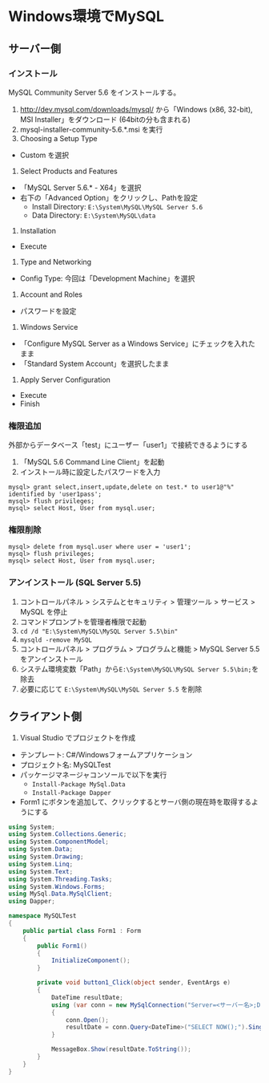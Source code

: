 # Windows環境でMySQL

## サーバー側
### インストール
MySQL Community Server 5.6 をインストールする。

1. http://dev.mysql.com/downloads/mysql/ から「Windows (x86, 32-bit), MSI Installer」をダウンロード (64bitの分も含まれる)
1. mysql-installer-community-5.6.*.msi を実行
1. Choosing a Setup Type
  - Custom を選択
1. Select Products and Features
  - 「MySQL Server 5.6.* - X64」を選択
  - 右下の「Advanced Option」をクリックし、Pathを設定
    - Install Directory: `E:\System\MySQL\MySQL Server 5.6`
    - Data Directory: `E:\System\MySQL\data`
1. Installation
  - Execute
1. Type and Networking
  - Config Type: 今回は「Development Machine」を選択
1. Account and Roles
  - パスワードを設定
1. Windows Service
  - 「Configure MySQL Server as a Windows Service」にチェックを入れたまま
  - 「Standard System Account」を選択したまま
1. Apply Server Configuration
  - Execute
  - Finish

### 権限追加
外部からデータベース「test」にユーザー「user1」で接続できるようにする

1. 「MySQL 5.6 Command Line Client」を起動
1. インストール時に設定したパスワードを入力

```
mysql> grant select,insert,update,delete on test.* to user1@"%" identified by 'user1pass';
mysql> flush privileges;
mysql> select Host, User from mysql.user;
```

### 権限削除

```
mysql> delete from mysql.user where user = 'user1';
mysql> flush privileges;
mysql> select Host, User from mysql.user;
```

### アンインストール (SQL Server 5.5)

1. コントロールパネル > システムとセキュリティ > 管理ツール > サービス > MySQL を停止
1. コマンドプロンプトを管理者権限で起動
1. `cd /d "E:\System\MySQL\MySQL Server 5.5\bin"`
1. `mysqld -remove MySQL`
1. コントロールパネル > プログラム > プログラムと機能 > MySQL Server 5.5 をアンインストール
1. システム環境変数「Path」から`E:\System\MySQL\MySQL Server 5.5\bin;`を除去
1. 必要に応じて `E:\System\MySQL\MySQL Server 5.5` を削除

## クライアント側

1. Visual Studio でプロジェクトを作成
  - テンプレート: C#/Windowsフォームアプリケーション
  - プロジェクト名: MySQLTest
- パッケージマネージャコンソールで以下を実行
  - `Install-Package MySql.Data`
  - `Install-Package Dapper`
- Form1 にボタンを追加して、クリックするとサーバ側の現在時を取得するようにする

```csharp
using System;
using System.Collections.Generic;
using System.ComponentModel;
using System.Data;
using System.Drawing;
using System.Linq;
using System.Text;
using System.Threading.Tasks;
using System.Windows.Forms;
using MySql.Data.MySqlClient;
using Dapper;

namespace MySQLTest
{
    public partial class Form1 : Form
    {
        public Form1()
        {
            InitializeComponent();
        }

        private void button1_Click(object sender, EventArgs e)
        {
            DateTime resultDate;
            using (var conn = new MySqlConnection("Server=<サーバー名>;Database=test;Uid=test1;Pwd=<パスワード>"))
            {
                conn.Open();
                resultDate = conn.Query<DateTime>("SELECT NOW();").Single();
            }

            MessageBox.Show(resultDate.ToString());
        }
    }
}
```
